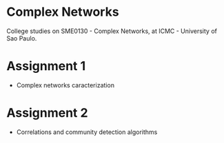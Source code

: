 # Complex Networks

College studies on SME0130 - Complex Networks, at ICMC - University of Sao Paulo.

# Assignment 1
* Complex networks caracterization

# Assignment 2
* Correlations and community detection algorithms
